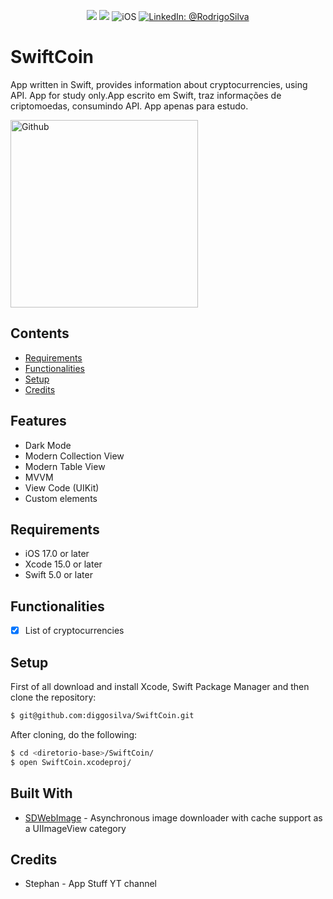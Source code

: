 <p align="center">
    <img src="https://img.shields.io/badge/Swift-5.9.1-orange.svg" />
    <img src="https://img.shields.io/badge/Xcode-15.2.X-orange.svg" />
    <img src="https://img.shields.io/badge/platforms-iOS-brightgreen.svg?style=flat" alt="iOS" />
    <a href="https://www.linkedin.com/in/rodrigo-silva-6a53ba300/" target="_blank">
        <img src="https://img.shields.io/badge/LinkedIn-@RodrigoSilva-blue.svg?style=flat" alt="LinkedIn: @RodrigoSilva" />
    </a>
</p>

# SwiftCoin

App written in Swift, provides information about cryptocurrencies, using API. App for study only.App escrito em Swift, traz informações de criptomoedas, consumindo API. App apenas para estudo.

<p align="left">
    <img src="https://media.giphy.com/media/ZT0OMcRvROTcbiQV6b/giphy.gif" width="300" max-width="40%" alt="Github"/>
</p> 

## Contents

- [Requirements](#requirements)
- [Functionalities](#functionalities)
- [Setup](#setup)
- [Credits](#credits)

## Features

- Dark Mode
- Modern Collection View
- Modern Table View
- MVVM
- View Code (UIKit)
- Custom elements

## Requirements

- iOS 17.0 or later
- Xcode 15.0 or later
- Swift 5.0 or later

## Functionalities
- [x] List of cryptocurrencies

## Setup

First of all download and install Xcode, Swift Package Manager and then clone the repository:

```sh
$ git@github.com:diggosilva/SwiftCoin.git
```

After cloning, do the following:

```sh
$ cd <diretorio-base>/SwiftCoin/
$ open SwiftCoin.xcodeproj/
```

## Built With

* [SDWebImage](https://github.com/SDWebImage/SDWebImage) - Asynchronous image downloader with cache support as a UIImageView category

## Credits

- Stephan - App Stuff YT channel
